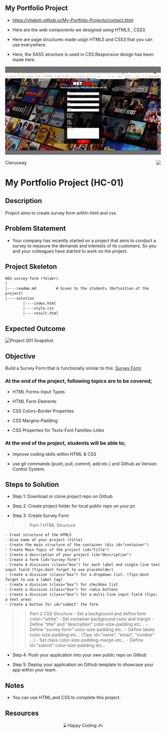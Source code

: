 ## My Portfolio Project

-  https://yhekim.github.io/My-Portfolio-Projects/contact.html


-  Here are the web components we designed using HTML5 , CSS3. 

-  Here are page structures made usign HTML5 and CSS3 that you can use everywhere.

- Here, the SASS structure is used in CSS.Responsive design has been made here.

![gif](https://raw.githubusercontent.com/yhekim/Survey-Form-Projects-/main/Survey-form.gif)

<p>Clarusway<img align="right"
  src="https://secure.meetupstatic.com/photos/event/3/1/b/9/600_488352729.jpeg"  width="15px"></p>

# My Portfolio Project (HC-01)

## Description
Project aims to create survey form within html and css.

## Problem Statement

- Your company has recently started on a project that aims to conduct a survey to measure the demands and interests of its customers. So you and your colleagues have started to work on the project.

## Project Skeleton 

```
001-survey-form (folder)
|
|----readme.md         # Given to the students (Definition of the project)          
|----solution
        |----index.html  
        |----style.css   
        |----result.html 
```

## Expected Outcome

![Project 001 Snapshot](Project_001_.png)

## Objective

Build a Survey Form that is functionally similar to this: [Survey Form](https://mccarthy-silva.github.io/Survey-Form/)

### At the end of the project, following topics are to be covered;

- HTML Forms-Input Types 

- HTML Form Elements

- CSS Colors-Border Properties

- CSS Margins-Padding

- CSS Properties for Texts-Font Families-Links


### At the end of the project, students will be able to;

- improve coding skills within HTML & CSS

- use git commands (push, pull, commit, add etc.) and Github as Version Control System.

## Steps to Solution
  
- Step 1: Download or clone project repo on Github 

- Step 2: Create project folder for local public repo on your pc

- Step 3: Create Survey Form

>>Part-1 HTML Structure

	- Creat structure of the HTML5
	- Give name of your project (title)
	- Create the main structure of the container (div id="container")
	- Create Main Topic of the project (id="title")
	- Create a description of your project (id="description")
	- Create a form (id="survey-form")
	- Create 4 divisions (class="box") for each label and single-line text input field (Tips:dont forget to use placeholder)
	- Create a division (class="box") for a dropdown list. (Tips:dont forget to use a label tag)
	- Create a division (class="box") for checkbox list
	- Create a division (class="box") for radio buttons
	- Create a division (class="box") for a multi-line input field (Tips: a text area)
	- Create a button for id="submit" the form

>>Part-2 CSS Structure
	- Set a background and define font-color="white"
	- Set container background color and margin
	- Define "title" and "description" color-size-padding etc...
	- Define "survey-form" color-size-padding etc..
	- Define labels color-size-padding etc... (Tips: id="name", "email", "number" ...)
	- Set class color-size-padding-margin etc...
	- Define id="submit" color-size-padding etc...
	
- Step 4: Push your application into your own public repo on Github

- Step 5: Deploy your application on Github template to showcase your app within your team.

## Notes

- You can use HTML,and CSS to complete this project.

## Resources



<center> &#8987; Happy Coding  &#9997; </center>

